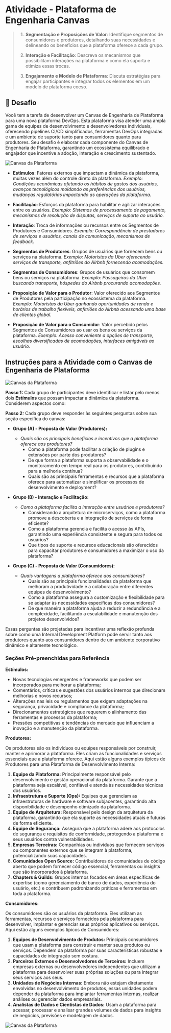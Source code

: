 # Atividade - Plataforma de Engenharia Canvas

> 1. **Segmentação e Proposições de Valor**: Identifique segmentos de consumidores e produtores, detalhando suas necessidades e delineando os benefícios que a plataforma oferece a cada grupo.
>
> 2. **Interação e Facilitação**: Descreva os mecanismos que possibilitam interações na plataforma e como ela suporta e otimiza essas trocas.
>
> 3. **Engajamento e Modelo de Plataforma**: Discuta estratégias para engajar participantes e integrar todos os elementos em um modelo de plataforma coeso.

## 🚨 Desafio

Você tem a tarefa de desenvolver um Canvas de Engenharia de Plataforma para uma nova plataforma DevOps. Esta plataforma visa atender uma ampla gama de equipes de desenvolvimento e desenvolvedores individuais, oferecendo pipelines CI/CD simplificados, ferramentas DevOps integradas e um ambiente de suporte tanto para consumidores quanto para produtores. Seu desafio é elaborar cada componente do Canvas de Engenharia de Plataforma, garantindo um ecossistema equilibrado e engajador que incentive a adoção, interação e crescimento sustentado.

![Canvas da Plataforma](../../images/challenges/canvas/platform-canvas-empty-pt.png)

- **Estímulos**: Fatores externos que impactam a dinâmica da plataforma, muitas vezes além do controle direto da plataforma.
  *Exemplo: Condições econômicas afetando os hábitos de gastos dos usuários, avanços tecnológicos moldando as preferências dos usuários, mudanças regulatórias impactando as operações da plataforma.*

- **Facilitação**: Esforços da plataforma para habilitar e agilizar interações entre os usuários.
  *Exemplo: Sistemas de processamento de pagamento, mecanismos de resolução de disputas, serviços de suporte ao usuário.*

- **Interação**: Troca de informações ou recursos entre os Segmentos de Produtores e Consumidores.
  *Exemplo: Correspondência de prestadores de serviços e usuários, canais de comunicação, mecanismos de feedback.*

- **Segmentos de Produtores**: Grupos de usuários que fornecem bens ou serviços na plataforma.
  *Exemplo: Motoristas da Uber oferecendo serviços de transporte, anfitriões do Airbnb fornecendo acomodações.*

- **Segmentos de Consumidores**: Grupos de usuários que consomem bens ou serviços na plataforma.
  *Exemplo: Passageiros da Uber buscando transporte, hóspedes do Airbnb procurando acomodações.*

- **Proposição de Valor para o Produtor**: Valor oferecido aos Segmentos de Produtores pela participação no ecossistema da plataforma.
  *Exemplo: Motoristas da Uber ganhando oportunidades de renda e horários de trabalho flexíveis, anfitriões do Airbnb acessando uma base de clientes global.*

- **Proposição de Valor para o Consumidor**: Valor percebido pelos Segmentos de Consumidores ao usar os bens ou serviços da plataforma.
  *Exemplo: Acesso conveniente a opções de transporte, escolhas diversificadas de acomodações, interfaces amigáveis ao usuário.*

## Instruções para a Atividade com o Canvas de Engenharia de Plataforma

![Canvas da Plataforma](../../images/challenges/canvas/platform-canvas-plat-eng-atividade.png)

**Passo 1:** Cada grupo de participantes deve identificar e listar pelo menos dois **Estímulos** que possam impactar a dinâmica da plataforma. Considerem aspectos como:

**Passo 2:** Cada grupo deve responder às seguintes perguntas sobre sua seção específica do canvas:

- **Grupo (A) - Proposta de Valor (Produtores):**
  - *Quais são os principais benefícios e incentivos que a plataforma oferece aos produtores?*
    - Como a plataforma pode facilitar a criação de plugins e extensões por parte dos produtores?
    - De que forma a plataforma suporta a observabilidade e o monitoramento em tempo real para os produtores, contribuindo para a melhoria contínua?
    - Quais são as principais ferramentas e recursos que a plataforma oferece para automatizar e simplificar os processos de desenvolvimento e deployment?

- **Grupo (B) - Interação e Facilitação:**
  - *Como a plataforma facilita a interação entre usuários e produtores?*
    - Considerando a arquitetura de microserviços, como a plataforma promove a descoberta e a integração de serviços de forma eficiente?
    - Como a plataforma gerencia e facilita o acesso às APIs, garantindo uma experiência consistente e segura para todos os usuários?
    - Que tipos de suporte e recursos educacionais são oferecidos para capacitar produtores e consumidores a maximizar o uso da plataforma?

- **Grupo (C) - Proposta de Valor (Consumidores):**
  - *Quais vantagens a plataforma oferece aos consumidores?*
    - Quais são as principais funcionalidades da plataforma que melhoram a produtividade e a colaboração entre diferentes equipes de desenvolvimento?
    - Como a plataforma assegura a customização e flexibilidade para se adaptar às necessidades específicas dos consumidores?
    - De que maneira a plataforma ajuda a reduzir a redundância e a complexidade, facilitando a escalabilidade e manutenção dos projetos desenvolvidos?

Essas perguntas são projetadas para incentivar uma reflexão profunda sobre como uma Internal Development Platform pode servir tanto aos produtores quanto aos consumidores dentro de um ambiente corporativo dinâmico e altamente tecnológico.

### Seções Pré-preenchidas para Referência

**Estímulos:**

- Novas tecnologias emergentes e frameworks que podem ser incorporados para melhorar a plataforma;
- Comentários, críticas e sugestões dos usuários internos que direcionam melhorias e novos recursos;
- Alterações nas leis ou regulamentos que exigem adaptações na segurança, privacidade e compliance da plataforma;
- Direcionamentos estratégicos que requerem o alinhamento das ferramentas e processos da plataforma;
- Pressões competitivas e tendências do mercado que influenciam a inovação e a manutenção da plataforma.

**Produtores:**

Os produtores são os indivíduos ou equipes responsáveis por construir, manter e aprimorar a plataforma. Eles criam as funcionalidades e serviços essenciais que a plataforma oferece. Aqui estão alguns exemplos típicos de Produtores para uma Plataforma de Desenvolvimento Interna:

1. **Equipe da Plataforma:** Principalmente responsável pelo desenvolvimento e gestão operacional da plataforma. Garante que a plataforma seja escalável, confiável e atenda às necessidades técnicas dos usuários.
2. **Infraestrutura e Suporte (Ops):** Equipes que gerenciam as infraestruturas de hardware e software subjacentes, garantindo alta disponibilidade e desempenho otimizado da plataforma.
3. **Equipe de Arquitetura:** Responsável pelo design da arquitetura da plataforma, garantindo que ela suporte as necessidades atuais e futuras de forma eficiente.
4. **Equipe de Segurança:** Assegura que a plataforma adere aos protocolos de segurança e requisitos de conformidade, protegendo a plataforma e seus usuários contra vulnerabilidades.
5. **Empresas Terceiras:** Companhias ou indivíduos que fornecem serviços ou componentes externos que se integram à plataforma, potencializando suas capacidades.
6. **Comunidades Open Source:** Contribuidores de comunidades de código aberto que podem fornecer código essencial, ferramentas ou insights que são incorporados à plataforma.
7. **Chapters & Guilds:** Grupos internos focados em áreas específicas de expertise (como gerenciamento de banco de dados, experiência do usuário, etc.) e contribuem padronizando práticas e ferramentas em toda a plataforma.

**Consumidores:**

Os consumidores são os usuários da plataforma. Eles utilizam as ferramentas, recursos e serviços fornecidos pela plataforma para desenvolver, implantar e gerenciar seus próprios aplicativos ou serviços. Aqui estão alguns exemplos típicos de Consumidores:

1. **Equipes de Desenvolvimento de Produtos:** Principais consumidores que usam a plataforma para construir e manter seus produtos ou serviços. Dependem da plataforma por suas características robustas e capacidades de integração sem costura.
2. **Parceiros Externos e Desenvolvedores de Terceiros:** Incluem empresas externas ou desenvolvedores independentes que utilizam a plataforma para desenvolver suas próprias soluções ou para integrar seus serviços aos seus.
3. **Unidades de Negócios Internas:** Embora não estejam diretamente envolvidas no desenvolvimento de produtos, essas unidades podem depender da plataforma para implantar ferramentas internas, realizar análises ou gerenciar dados empresariais.
4. **Analistas de Dados e Cientistas de Dados:** Usam a plataforma para acessar, processar e analisar grandes volumes de dados para insights de negócios, previsões e modelagem de dados.

![Canvas da Plataforma](../../images/challenges/canvas/platform-canvas-plat-eng-pt.png)
